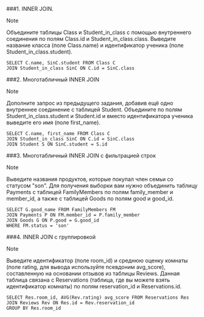 ###1. INNER JOIN.
> [!NOTE]
> Объедините таблицы Class и Student_in_class с помощью внутреннего соединения по полям Class.id и Student_in_class.class. Выведите название класса (поле Class.name) и идентификатор ученика (поле Student_in_class.student).
```
SELECT C.name, SinC.student FROM Class C
JOIN Student_in_class SinC ON C.id = SinC.class
```


###2. Многотабличный INNER JOIN
> [!NOTE]
> Дополните запрос из предыдущего задания, добавив ещё одно внутреннее соединение с таблицей Student. Объедините по полям Student_in_class.student и Student.id и вместо идентификатора ученика выведите его имя (поле first_name).
```
SELECT C.name, first_name FROM Class C
JOIN Student_in_class SinC ON C.id = SinC.class
JOIN Student S ON SinC.student = S.id
```

###3. Многотабличный INNER JOIN с фильтрацией строк
> [!NOTE]
>Выведите названия продуктов, которые покупал член семьи со статусом "son". Для получения выборки вам нужно объединить таблицу Payments с таблицей FamilyMembers по полям family_member и member_id, а также с таблицей Goods по полям good и good_id.
```
SELECT G.good_name FROM FamilyMembers FM
JOIN Payments P ON FM.member_id = P.family_member
JOIN Goods G ON P.good = G.good_id
WHERE FM.status = 'son'
```

###4. INNER JOIN с группировкой
> [!NOTE]
> Выведите идентификатор (поле room_id) и среднюю оценку комнаты (поле rating, для вывода используйте псевдоним avg_score), составленную на основании отзывов из таблицы Reviews. Данная таблица связана с Reservations (таблица, где вы можете взять идентификатор комнаты) по полям reservation_id и Reservations.id.
```
SELECT Res.room_id, AVG(Rev.rating) avg_score FROM Reservations Res
JOIN Reviews Rev ON Res.id = Rev.reservation_id
GROUP BY Res.room_id
```